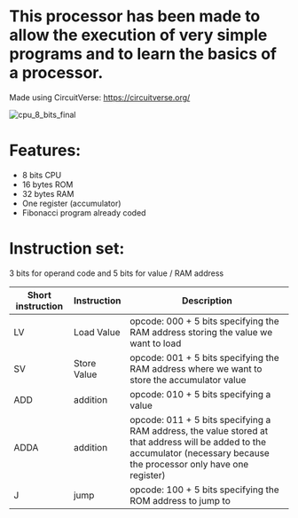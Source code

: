 # This processor has been made to allow the execution of very simple programs and to learn the basics of a processor.
Made using CircuitVerse: https://circuitverse.org/

![cpu_8_bits_final](https://github.com/SebHub7/8-bits-processor/assets/160337978/0079dfc3-871c-4e0d-a260-0a8dbb460fdd)


# Features:
  - 8 bits CPU
  - 16 bytes ROM
  - 32 bytes RAM
  - One register (accumulator)
  - Fibonacci program already coded

# Instruction set:
3 bits for operand code and 5 bits for value / RAM address

| Short instruction | Instruction | Description |
| --- | --- | --- |
| LV | Load Value | opcode: 000 + 5 bits specifying the RAM address storing the value we want to load |
| SV | Store Value | opcode: 001 + 5 bits specifying the RAM address where we want to store the accumulator value |
| ADD | addition | opcode: 010 + 5 bits specifying a value |
| ADDA | addition | opcode: 011 + 5 bits specifying a RAM address, the value stored at that address will be added to the accumulator (necessary because the processor only have one register) |
| J | jump | opcode: 100 + 5 bits specifying the ROM address to jump to |

